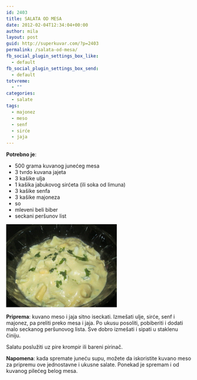 ```yaml
---
id: 2403
title: SALATA OD MESA
date: 2012-02-04T12:34:04+00:00
author: mila
layout: post
guid: http://superkuvar.com/?p=2403
permalink: /salata-od-mesa/
fb_social_plugin_settings_box_like:
  - default
fb_social_plugin_settings_box_send:
  - default
totvreme:
  - ""
categories:
  - salate
tags:
  - majonez
  - meso
  - senf
  - sirće
  - jaja
---
```

**Potrebno je**:

  * 500 grama kuvanog junećeg mesa
  * 3 tvrdo kuvana jajeta
  * 3 kašike ulja
  * 1 kašika jabukovog sirćeta (ili soka od limuna)
  * 3 kašike senfa
  * 3 kašike majoneza
  * so
  * mleveni beli biber
  * seckani peršunov list

<img class="alignnone size-medium wp-image-5771" src="/wp-content/uploads/2012/02/Salaataodmesa-1024x768.jpg" alt="Salaataodmesa" width="300" height="225" /> 

**Priprema**: kuvano meso i jaja sitno iseckati. Izmešati ulje, sirće, senf i majonez, pa preliti preko mesa i jaja. Po ukusu posoliti, pobiberiti i dodati malo seckanog peršunovog lista. Sve dobro izmešati i sipati u staklenu činiju.

Salatu poslužiti uz pire krompir ili bareni pirinač.

**Napomena**:   kada spremate juneću supu, možete da iskoristite kuvano meso za pripremu ove jednostavne i ukusne salate. Ponekad je spremam i od kuvanog pilećeg belog mesa.